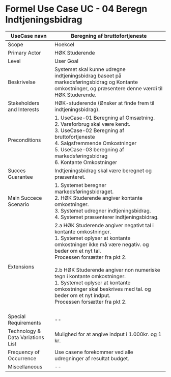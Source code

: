 # Formel Use Case UC - 04 Beregn Indtjeningsbidrag


UseCase navn | Beregning af bruttofortjeneste | 
-------------| -------------------------------| 
Scope        | Hoekcel                       
Primary Actor| HØK Studerende    
Level        | User Goal
Beskrivelse  | Systemet skal kunne udregne indtjeningsbidrag baseet på markedsføringsbidrag og Kontante omkostninger, og præsentere denne værdi til HØK Studerende. 
Stakeholders and Interests | HØK-studerende (Ønsker at finde frem til indtjeningsbidrag).  
Preconditions | 1. UseCase-01 Beregning af Omsætning. <br> 2. Vareforbrug skal være kendt. <br> 3. UseCase-02 Beregning af bruttofortjeneste <br> 4. Salgsfremmende Omkostninger <br> 5. UseCase-03 beregning af markedsføringsbidrag <br> 6. Kontante Omkostninger  
Succes Guarantee | Indtjeningsbidrag skal være beregnet og præsenteret. 
Main Succece Scenario |   1. Systemet beregner markedsføringsbidraget. <br> 2. HØK Studerende angiver kontante omkostninger. <br> 3. Systemet udregner indtjeningsbidrag.<br> 4. Systemet præsenterer indtjeningsbidrag.<br>   
Extensions |2.a HØK Studerende angiver negativt tal i kontante omkostninger. <br> 1. Systemet oplyser at kontante omkostninger ikke må være negativ. og beder om et nyt tal. <br> Processen forsætter fra pkt 2. <br> <br> 2.b HØK Studerende angiver non numeriske tegn i kontante omkostninger. <br> 1. Systemet oplyser at kontante omkostninger skal beskrives med tal. og beder om et nyt indput.<br> Processen forsætter fra pkt 2. <br> <br>
Special Requirements | -- 
Technology & Data Variations List | Mulighed for at angive indput i 1.000kr. og 1 kr.  
Frequency of Occurrence | Use casene forekommer ved alle udregninger af resultat budget. 
Miscellaneous | -- 


